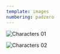 ```yaml
---
template: images
numbering: padzero
---
```


![Characters 01](../../_Images/v10/StoryChara1.png#.insert)

![Characters 02](../../_Images/v10/StoryChara2.png#.insert)

